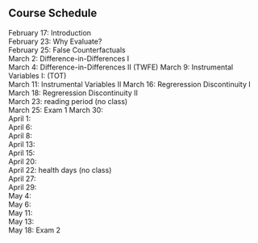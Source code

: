 ## Course Schedule

February 17: Introduction  
February 23: Why Evaluate?  
February 25: False Counterfactuals   
March 2: Difference-in-Differences I  
March 4: Difference-in-Differences II (TWFE)
March 9: Instrumental Variables I: (TOT)  
March 11: Instrumental Variables II
March 16: Regreression Discontinuity I  
March 18: Regreression Discontinuity II  
March 23: reading period (no class)  
March 25: Exam 1
March 30:  
April 1:  
April 6:  
April 8:  
April 13:  
April 15:  
April 20:  
April 22: health days (no class)  
April 27:  
April 29:  
May 4:  
May 6:  
May 11:  
May 13:  
May 18: Exam 2  
